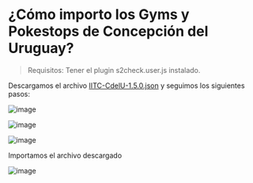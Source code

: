 # ¿Cómo importo los Gyms y Pokestops de Concepción del Uruguay?

> Requisitos: Tener el plugin s2check.user.js instalado.

Descargamos el archivo [IITC-CdelU-1.5.0.json](https://github.com/Wokcito/IITC-CdelU/releases/download/v1.5.0/IITC-CdelU-1.5.0.json) y seguimos los siguientes pasos:

![image](https://user-images.githubusercontent.com/99556533/207217423-82607fbd-8203-452d-bd34-5b2f2d453885.png)

![image](https://user-images.githubusercontent.com/99556533/207221502-55c1667e-e1b1-4afc-90b3-1157da62c91c.png)

![image](https://user-images.githubusercontent.com/99556533/207221600-d965c531-e721-4d4c-9f19-14ef41bdb5e6.png)

Importamos el archivo descargado

![image](https://user-images.githubusercontent.com/99556533/207221653-1fe5d404-885d-4154-87fb-072b19182faa.png)
